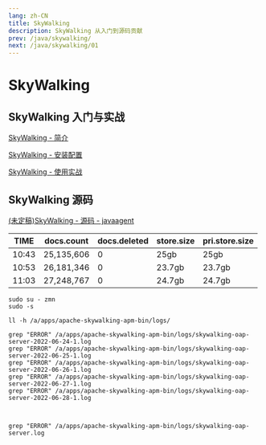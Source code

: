 ```yaml
---
lang: zh-CN
title: SkyWalking
description: SkyWalking 从入门到源码贡献
prev: /java/skywalking/
next: /java/skywalking/01
---
```


# SkyWalking

## SkyWalking 入门与实战

[SkyWalking - 简介](/doc/java/skywalking/01/)

[SkyWalking - 安装配置](/doc/java/skywalking/02/)

[SkyWalking - 使用实战](/doc/java/skywalking/03/)

## SkyWalking 源码

[(未定稿)SkyWalking - 源码 - javaagent](/doc/java/skywalking/03/)






| TIME  | docs.count | docs.deleted | store.size | pri.store.size |
|-------|------------|--------------|------------|----------------|
| 10:43 | 25,135,606 | 0            | 25gb       | 25gb           |
| 10:53 | 26,181,346 | 0            | 23.7gb     | 23.7gb         |
| 11:03 | 27,248,767 | 0            | 24.7gb     | 24.7gb         |


```shell
sudo su - zmn
sudo -s

ll -h /a/apps/apache-skywalking-apm-bin/logs/

grep "ERROR" /a/apps/apache-skywalking-apm-bin/logs/skywalking-oap-server-2022-06-24-1.log
grep "ERROR" /a/apps/apache-skywalking-apm-bin/logs/skywalking-oap-server-2022-06-25-1.log
grep "ERROR" /a/apps/apache-skywalking-apm-bin/logs/skywalking-oap-server-2022-06-26-1.log
grep "ERROR" /a/apps/apache-skywalking-apm-bin/logs/skywalking-oap-server-2022-06-27-1.log
grep "ERROR" /a/apps/apache-skywalking-apm-bin/logs/skywalking-oap-server-2022-06-28-1.log



grep "ERROR" /a/apps/apache-skywalking-apm-bin/logs/skywalking-oap-server.log
```

